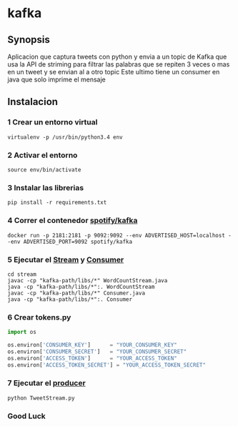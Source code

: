 # kafka

## Synopsis
Aplicacion que captura tweets con python y envia a un topic de Kafka
que usa la API de striming para filtrar las palabras que se repiten
3 veces o mas en un tweet y se envian al a otro topic
Este ultimo tiene un consumer en java que solo imprime el mensaje

## Instalacion

### 1 Crear un entorno virtual
```virtualenv -p /usr/bin/python3.4 env ```

### 2 Activar el entorno
```source env/bin/activate```

### 3 Instalar las librerias
```pip install -r requirements.txt```

### 4 Correr el contenedor [spotify/kafka](https://hub.docker.com/r/spotify/kafka/)
```docker run -p 2181:2181 -p 9092:9092 --env ADVERTISED_HOST=localhost --env ADVERTISED_PORT=9092 spotify/kafka```

### 5 Ejecutar el [Stream](https://github.com/OswaldoCuzSimon/kafka/blob/master/stream/WordCountStream.java) y [Consumer](https://github.com/OswaldoCuzSimon/kafka/blob/master/stream/Consumer.java)
```shell
cd stream
javac -cp "kafka-path/libs/*" WordCountStream.java
java -cp "kafka-path/libs/*":. WordCountStream
javac -cp "kafka-path/libs/*" Consumer.java
java -cp "kafka-path/libs/*":. Consumer
```
### 6 Crear tokens.py
```python
import os

os.environ['CONSUMER_KEY']      = "YOUR_CONSUMER_KEY"
os.environ['CONSUMER_SECRET']   = "YOUR_CONSUMER_SECRET"
os.environ['ACCESS_TOKEN']      = "YOUR_ACCESS_TOKEN"
os.environ['ACCESS_TOKEN_SECRET'] = "YOUR_ACCESS_TOKEN_SECRET"
```
### 7 Ejecutar el [producer](https://github.com/OswaldoCuzSimon/kafka/blob/master/TweetStream.py)
```python TweetStream.py```

### Good Luck

